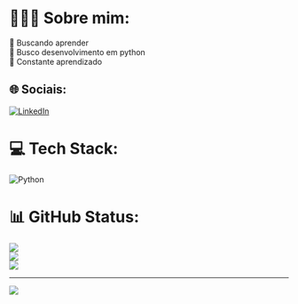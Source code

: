 # 👨🏼‍💻 Sobre mim:
🔭 Buscando aprender<br>🐍 Busco  desenvolvimento em python<br>🌱 Constante aprendizado<br>



## 🌐 Sociais:
[![LinkedIn]([https://img.shields.io/badge/LinkedIn-%230077B5.svg?logo=linkedin&logoColor=white)](https://linkedin.com/in/https://br.linkedin.com/in/guilhermestanger?trk=public_post_feed-actor-name](https://br.linkedin.com/in/guilhermestanger?trk=public_post_feed-actor-name&original_referer=https%3A%2F%2Fwww.linkedin.com%2F)) 


# 💻 Tech Stack:
![Python](https://img.shields.io/badge/python-3670A0?style=flat&logo=python&logoColor=ffdd54)


# 📊 GitHub Status:
![](https://github-readme-stats.vercel.app/api?username=Guistanger&theme=calm&hide_border=false&include_all_commits=false&count_private=false)<br/>
![](https://github-readme-streak-stats.herokuapp.com/?user=Guistanger&theme=calm&hide_border=false)<br/>
![](https://github-readme-stats.vercel.app/api/top-langs/?username=Guistanger&theme=calm&hide_border=false&include_all_commits=false&count_private=false&layout=compact)


---
[![](https://visitcount.itsvg.in/api?id=Guistanger&icon=5&color=6)](https://visitcount.itsvg.in)

<!-- Proudly created with GPRM ( https://gprm.itsvg.in ) -->
